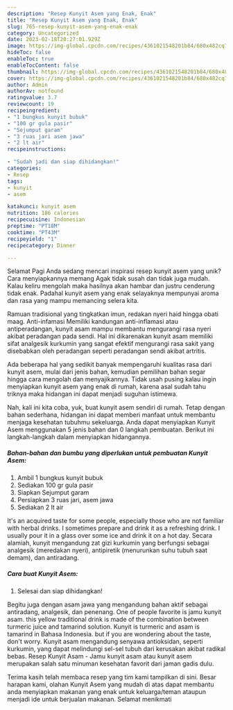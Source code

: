 ```yaml
---
description: "Resep Kunyit Asem yang Enak, Enak"
title: "Resep Kunyit Asem yang Enak, Enak"
slug: 765-resep-kunyit-asem-yang-enak-enak
category: Uncategorized
date: 2023-02-18T20:27:01.929Z
image: https://img-global.cpcdn.com/recipes/4361021548201b84/680x482cq70/kunyit-asem-foto-resep-utama.jpg
hideToc: false
enableToc: true
enableTocContent: false
thumbnail: https://img-global.cpcdn.com/recipes/4361021548201b84/680x482cq70/kunyit-asem-foto-resep-utama.jpg
cover: https://img-global.cpcdn.com/recipes/4361021548201b84/680x482cq70/kunyit-asem-foto-resep-utama.jpg
author: Admin
authorAv: notfound
ratingvalue: 3.7
reviewcount: 19
recipeingredient:
- "1 bungkus kunyit bubuk"
- "100 gr gula pasir"
- "Sejumput garam"
- "3 ruas jari asem jawa"
- "2 lt air"
recipeinstructions:

- "Sudah jadi dan siap dihidangkan!"
categories:
- Resep
tags:
- kunyit
- asem

katakunci: kunyit asem 
nutrition: 186 calories
recipecuisine: Indonesian
preptime: "PT18M"
cooktime: "PT43M"
recipeyield: "1"
recipecategory: Dinner

---
```



Selamat Pagi Anda sedang mencari inspirasi resep kunyit asem yang unik? Cara menyiapkannya memang Agak tidak susah dan tidak juga mudah. Kalau keliru mengolah maka hasilnya akan hambar dan justru cenderung tidak enak. Padahal kunyit asem yang enak selayaknya mempunyai aroma dan rasa yang mampu memancing selera kita.


Ramuan tradisional yang tingkatkan imun, redakan nyeri haid hingga obati maag. Anti-infamasi Memiliki kandungan anti-inflamasi atau antiperadangan, kunyit asam mampu membantu mengurangi rasa nyeri akibat peradangan pada sendi. Hal ini dikarenakan kunyit asam memiliki sifat analgesik kurkumin yang sangat efektif mengurangi rasa sakit yang disebabkan oleh peradangan seperti peradangan sendi akibat artritis.

Ada beberapa hal yang sedikit banyak mempengaruhi kualitas rasa dari kunyit asem, mulai dari jenis bahan, kemudian pemilihan bahan segar hingga cara mengolah dan menyajikannya. Tidak usah pusing kalau ingin menyiapkan kunyit asem yang enak di rumah, karena asal sudah tahu triknya maka hidangan ini dapat menjadi suguhan istimewa.


Nah, kali ini kita coba, yuk, buat kunyit asem sendiri di rumah. Tetap dengan bahan sederhana, hidangan ini dapat memberi manfaat untuk membantu menjaga kesehatan tubuhmu sekeluarga. Anda dapat menyiapkan Kunyit Asem menggunakan 5 jenis bahan dan 0 langkah pembuatan. Berikut ini langkah-langkah dalam menyiapkan hidangannya.

<!--inarticleads1-->

##### Bahan-bahan dan bumbu yang diperlukan untuk pembuatan Kunyit Asem:

1. Ambil 1 bungkus kunyit bubuk
1. Sediakan 100 gr gula pasir
1. Siapkan Sejumput garam
1. Persiapkan 3 ruas jari, asem jawa
1. Sediakan 2 lt air


It&#39;s an acquired taste for some people, especially those who are not familiar with herbal drinks. I sometimes prepare and drink it as a refreshing drink. I usually pour it in a glass over some ice and drink it on a hot day. Secara alamiah, kunyit mengandung zat gizi kurkumin yang berfungsi sebagai analgesik (meredakan nyeri), antipiretik (menurunkan suhu tubuh saat demam), dan antiradang. 

<!--inarticleads2-->

##### Cara buat Kunyit Asem:


1. Selesai dan siap dihidangkan!

Begitu juga dengan asam jawa yang mengandung bahan aktif sebagai antiradang, analgesik, dan penenang. One of people favorite is jamu kunyit asam. this yellow traditional drink is made of the combination between turmeric juice and tamarind solution. Kunyit is turmeric and asam is tamarind in Bahasa Indonesia. but if you are wondering about the taste, don&#39;t worry. Kunyit asam mengandung senyawa antioksidan, seperti kurkumin, yang dapat melindungi sel-sel tubuh dari kerusakan akibat radikal bebas. Resep Kunyit Asam - Jamu kunyit asam atau kunyit asem merupakan salah satu minuman kesehatan favorit dari jaman gadis dulu. 

Terima kasih telah membaca resep yang tim kami tampilkan di sini. Besar harapan kami, olahan Kunyit Asem yang mudah di atas dapat membantu anda menyiapkan makanan yang enak untuk keluarga/teman ataupun menjadi ide untuk berjualan makanan. Selamat menikmati

